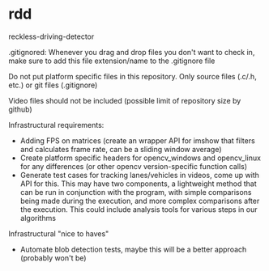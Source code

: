 # rdd
reckless-driving-detector

.gitignored:
Whenever you drag and drop files you don't want to check in, make sure to add this file extension/name to the .gitignore file

Do not put platform specific files in this repository. Only source files (.c/.h, etc.) or git files (.gitignore)

Video files should not be included (possible limit of repository size by github)

Infrastructural requirements:
 - Adding FPS on matrices (create an wrapper API for imshow that filters and calculates frame rate, can be a sliding window average)
 - Create platform specific headers for opencv_windows and opencv_linux for any differences (or other opencv version-specific function calls)
 - Generate test cases for tracking lanes/vehicles in videos, come up with API for this. This may have two components, a lightweight method that can be run in conjunction with the program, with simple comparisons being made during the execution, and more complex comparisons after the execution. This could include analysis tools for various steps in our algorithms

Infrastructural "nice to haves" 
 - Automate blob detection tests, maybe this will be a better approach (probably won't be)
